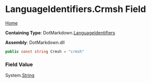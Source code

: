 <a name="_top"></a>

# LanguageIdentifiers\.Crmsh Field

[Home](../../../README.md#_top)

**Containing Type**: DotMarkdown\.[LanguageIdentifiers](../README.md#_top)

**Assembly**: DotMarkdown\.dll

```csharp
public const string Crmsh = "crmsh"
```

### Field Value

System\.[String](https://docs.microsoft.com/en-us/dotnet/api/system.string)